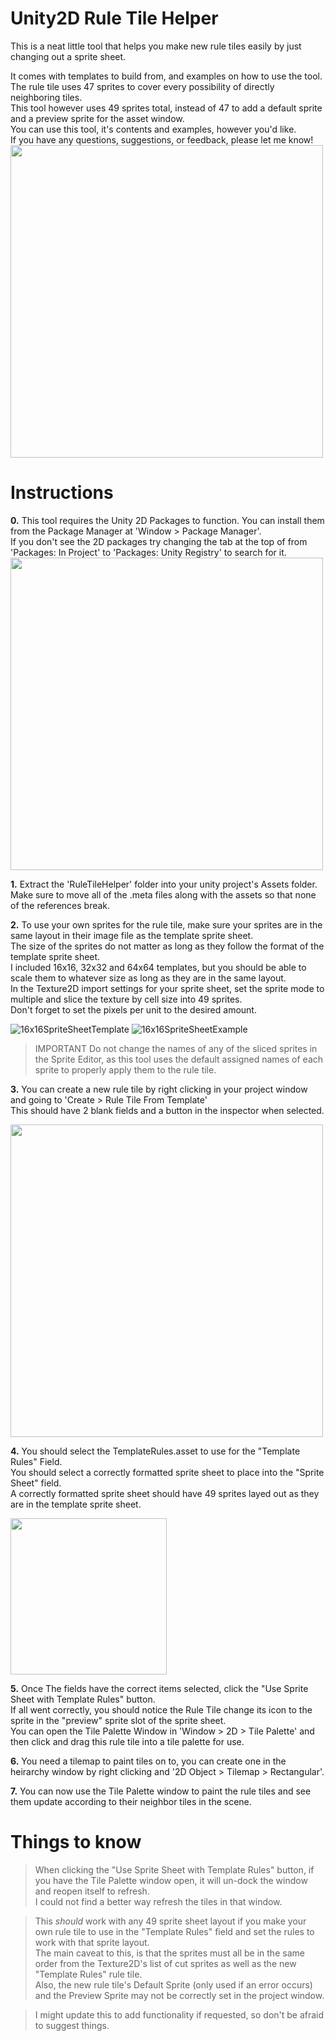# Unity2D Rule Tile Helper

This is a neat little tool that helps you make new rule tiles easily by just changing out a sprite sheet.

It comes with templates to build from, and examples on how to use the tool.\
The rule tile uses 47 sprites to cover every possibility of directly neighboring tiles.\
This tool however uses 49 sprites total, instead of 47 to add a default sprite and a preview sprite for the asset window.\
You can use this tool, it's contents and examples, however you'd like.\
If you have any questions, suggestions, or feedback, please let me know!
<img src="https://user-images.githubusercontent.com/122301912/216240864-86a7e50c-9bcc-41f2-a11f-da1cda4dca6c.png" width="500">

# Instructions
**0.** This tool requires the Unity 2D Packages to function. You can install them from the Package Manager at 'Window > Package Manager'.\
If you don't see the 2D packages try changing the tab at the top of from 'Packages: In Project' to 'Packages: Unity Registry' to search for it.\
<img src="https://user-images.githubusercontent.com/122301912/216240948-e2b0740b-b45f-4689-8b83-e02c1e62ad7c.png" width="500">


**1.** Extract the 'RuleTileHelper' folder into your unity project's Assets folder.\
Make sure to move all of the .meta files along with the assets so that none of the references break.


**2.** To use your own sprites for the rule tile, make sure your sprites are in the same layout in their image file as the template sprite sheet.\
The size of the sprites do not matter as long as they follow the format of the template sprite sheet.\
I included 16x16, 32x32 and 64x64 templates, but you should be able to scale them to whatever size as long as they are in the same layout.\
In the Texture2D import settings for your sprite sheet, set the sprite mode to multiple and slice the texture by cell size into 49 sprites.\
Don't forget to set the pixels per unit to the desired amount.

![16x16SpriteSheetTemplate](https://user-images.githubusercontent.com/122301912/216241731-125881c9-6ad4-4496-9648-bb1140568ee5.png)
![16x16SpriteSheetExample](https://user-images.githubusercontent.com/122301912/216242646-f8b794fa-452f-41dc-8ae7-fa02c7ce5ccb.png)

>IMPORTANT Do not change the names of any of the sliced sprites in the Sprite Editor, as this tool uses the default assigned names of each sprite to properly apply them to the rule tile.

**3.** You can create a new rule tile by right clicking in your project window and going to 'Create > Rule Tile From Template'\
This should have 2 blank fields and a button in the inspector when selected.

<img src="https://user-images.githubusercontent.com/122301912/216242182-8f00f7b4-3336-40a0-989f-5f2f43dde346.png" width="500">


**4.** You should select the TemplateRules.asset to use for the "Template Rules" Field.\
You should select a correctly formatted sprite sheet to place into the "Sprite Sheet" field.\
A correctly formatted sprite sheet should have 49 sprites layed out as they are in the template sprite sheet.

<img src="https://user-images.githubusercontent.com/122301912/216242428-a505ea4f-b076-40d2-a056-aedbe0d9e881.png" width="250">


**5.** Once The fields have the correct items selected, click the "Use Sprite Sheet with Template Rules" button.\
If all went correctly, you should notice the Rule Tile change its icon to the sprite in the "preview" sprite slot of the sprite sheet.\
You can open the Tile Palette Window in 'Window > 2D > Tile Palette' and then click and drag this rule tile into a tile palette for use.


**6.** You need a tilemap to paint tiles on to, you can create one in the heirarchy window by right clicking and '2D Object > Tilemap > Rectangular'.


**7.** You can now use the Tile Palette window to paint the rule tiles and see them update according to their neighbor tiles in the scene.


# Things to know
>When clicking the "Use Sprite Sheet with Template Rules" button, if you have the Tile Palette window open, it will un-dock the window and reopen itself to refresh.\
>I could not find a better way refresh the tiles in that window.

>This *should* work with any 49 sprite sheet layout if you make your own rule tile to use in the "Template Rules" field and set the rules to work with that sprite layout.\
>The main caveat to this, is that the sprites must all be in the same order from the Texture2D's list of cut sprites as well as the new "Template Rules" rule tile.\
>Also, the new rule tile's Default Sprite (only used if an error occurs) and the Preview Sprite may not be correctly set in the project window.

>I might update this to add functionality if requested, so don't be afraid to suggest things.
